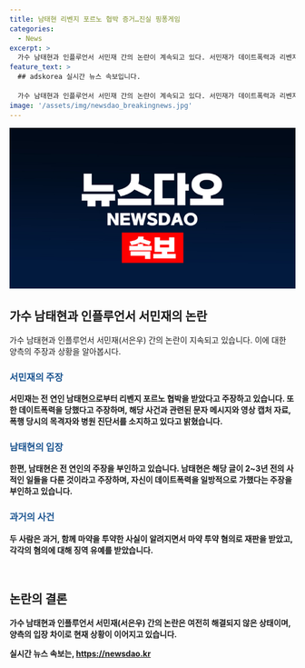 ```yaml
---
title: 남태현 리벤지 포르노 협박 증거…진실 핑퐁게임
categories:
  - News
excerpt: >
  가수 남태현과 인플루언서 서민재 간의 논란이 계속되고 있다. 서민재가 데이트폭력과 리벤지 포르노 협박을 주장하며 관련 자료를 공개했고, 남태현은 이를 부인했다. 이에 대한 공방은 SNS를 통해 이어졌으며, 두 사람은 필로폰 투약 혐의로 재판을 받아 집행유예를 선고받았다. 두 인물의 이야기는 논란을 일으키고 있으며, 관심이 계속될 전망이다.
feature_text: >
  ## adskorea 실시간 뉴스 속보입니다.

  가수 남태현과 인플루언서 서민재 간의 논란이 계속되고 있다. 서민재가 데이트폭력과 리벤지 포르노 협박을 주장하며 관련 자료를 공개했고, 남태현은 이를 부인했다. 이에 대한 공방은 SNS를 통해 이어졌으며, 두 사람은 필로폰 투약 혐의로 재판을 받아 집행유예를 선고받았다. 두 인물의 이야기는 논란을 일으키고 있으며, 관심이 계속될 전망이다.
image: '/assets/img/newsdao_breakingnews.jpg'
---
```


<p><img src="/assets/img/newsdao_breakingnews.jpg" alt="adskorea 속보" /></p>

<h2 data-ke-size="size26">가수 남태현과 인플루언서 서민재의 논란</h2>

<p data-ke-size="size16">가수 남태현과 인플루언서 서민재(서은우) 간의 논란이 지속되고 있습니다. 이에 대한 양측의 주장과 상황을 알아봅시다.</p>

<h3><b><span style="color: #1a5490;">서민재의 주장</span><b></h3>

<p data-ke-size="size16">서민재는 전 연인 남태현으로부터 리벤지 포르노 협박을 받았다고 주장하고 있습니다. 또한 데이트폭력을 당했다고 주장하며, 해당 사건과 관련된 문자 메시지와 영상 캡처 자료, 폭행 당시의 목격자와 병원 진단서를 소지하고 있다고 밝혔습니다.</p>

<h3><b><span style="color: #1a5490;">남태현의 입장</span><b></h3>

<p data-ke-size="size16">한편, 남태현은 전 연인의 주장을 부인하고 있습니다. 남태현은 해당 글이 2~3년 전의 사적인 일들을 다룬 것이라고 주장하며, 자신이 데이트폭력을 일방적으로 가했다는 주장을 부인하고 있습니다.</p>

<h3><b><span style="color: #1a5490;">과거의 사건</span><b></h3>

<p data-ke-size="size16">두 사람은 과거, 함께 마약을 투약한 사실이 알려지면서 마약 투약 혐의로 재판을 받았고, 각각의 혐의에 대해 징역 유예를 받았습니다.</p>

<p data-ke-size="size16">&nbsp;</p>

<h2 data-ke-size="size26">논란의 결론</h2>

<p data-ke-size="size16">가수 남태현과 인플루언서 서민재(서은우) 간의 논란은 여전히 해결되지 않은 상태이며, 양측의 입장 차이로 현재 상황이 이어지고 있습니다.</p>
실시간 뉴스 속보는, <a href="https://newsdao.kr" rel="dofollow">https://newsdao.kr</a>


